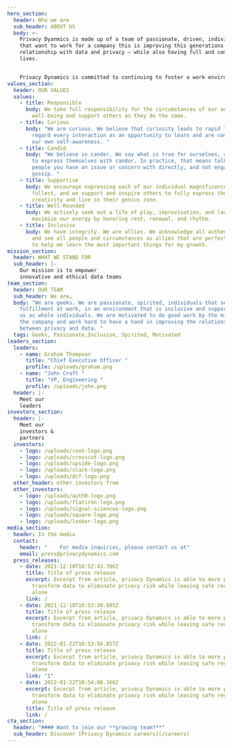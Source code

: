 ```yaml
---
hero_section:
  header: Who we are
  sub_header: ABOUT US
  body: >-
    Privacy Dyanmics is made up of a team of passionate, driven, individuals
    that want to work for a company this is improving this generations’
    relationship with data and privacy — while also having full and complete
    lives. 


    Privacy Dynamics is committed to continuing to foster a work environment that brings out the best in every one of our employees.
values_section:
  header: OUR VALUES
  values:
    - title: Responsible
      body: We take full responsibility for the circumstances of our actions and
        well-being and support others as they do the same.
    - title: Curious
      body: "We are curious. We believe that curiosity leads to rapid learning. We
        regard every interaction as an opportunity to learn and are committed to
        our own self-awareness. "
    - title: Candid
      body: "We believe in candor. We say what is true for ourselves, and allow others
        to express themselves with candor. In practice, that means talking to
        people you have an issue or concern with directly, and not engaging in
        gossip. "
    - title: Supportive
      body: We encourage expressing each of our individual magnificence to the
        fullest, and we support and inspire others to fully express their
        creativity and live in their genius zone.
    - title: Well-Rounded
      body: We actively seek out a life of play, improvisation, and laughter. We
        maximize our energy by honoring rest, renewal, and rhythm.
    - title: Inclusive
      body: We have integrity. We are allies. We acknowledge all authentic feelings,
        and see all people and circumstances as allies that are perfectly suited
        to help me learn the most important things for my growth.
mission_section:
  header: WHAT WE STAND FOR
  sub_header: |-
    Our mission is to empower 
    innovative and ethical data teams 
team_section:
  header: OUR TEAM
  sub_header: We are…
  body: "We are geeks. We are passionate, spirited, individuals that seek
    fulfillment at work, in an environment that is inclusive and supportive of
    us as whole individuals. We are motivated to do good work by the mission of
    the company and work hard to have a hand in improving the relationship
    between privacy and data. "
  tags: Geeks, Passionate,Inclusive, Spirited, Motivated
leaders_section:
  leaders:
    - name: Graham Thompson
      title: "Chief Executive Officer "
      profile: /uploads/graham.png
    - name: "John Craft "
      title: "VP, Engineering "
      profile: /uploads/john.png
  header: |-
    Meet our 
    leaders
investors_section:
  header: |-
    Meet our 
    investors & 
    partners
  investors:
    - logo: /uploads/root-logo.png
    - logo: /uploads/crosscut-logo.png
    - logo: /uploads/upside-logo.png
    - logo: /uploads/slack-logo.png
    - logo: /uploads/dcf-logo.png
  other_header: other investors from
  other_investors:
    - logo: /uploads/auth0-logo.png
    - logo: /uploads/flatiron-logo.png
    - logo: /uploads/signal-sciences-logo.png
    - logo: /uploads/square-logo.png
    - logo: /uploads/looker-logo.png
media_section:
  header: In the media
  contact:
    header: "    For media inquiries, please contact us at"
    email: press@privacydynamics.com
  press_releases:
    - date: 2021-12-10T10:52:43.706Z
      title: Title of press release
      excerpt: Excerpt from article, privacy Dynamics is able to more precisely
        transform data to eliminate privacy risk while leaving safe records
        alone
      link: /
    - date: 2021-12-10T10:53:30.895Z
      title: Title of press release
      excerpt: Excerpt from article, privacy Dynamics is able to more precisely
        transform data to eliminate privacy risk while leaving safe records
        alone
      link: /
    - date: 2022-01-22T10:53:56.857Z
      title: Title of press release
      excerpt: Excerpt from article, privacy Dynamics is able to more precisely
        transform data to eliminate privacy risk while leaving safe records
        alone
      link: "1"
    - date: 2022-01-22T10:54:08.166Z
      excerpt: Excerpt from article, privacy Dynamics is able to more precisely
        transform data to eliminate privacy risk while leaving safe records
        alone
      title: Title of press release
      link: /
cta_section:
  header: "#### Want to join our **growing team?**"
  sub_header: Discover [Privacy Dynamics careers](/careers)
---
```

